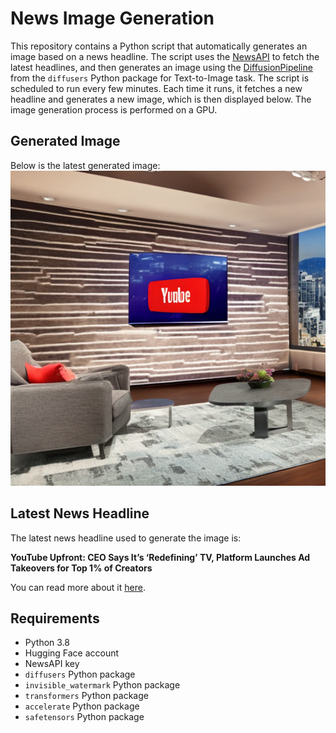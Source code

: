 # News Image Generation
This repository contains a Python script that automatically generates an image based on a news headline. The script uses the [NewsAPI](https://newsapi.org/) to fetch the latest headlines, and then generates an image using the [DiffusionPipeline](https://github.com/huggingface/diffusers) from the `diffusers` Python package for Text-to-Image task.
The script is scheduled to run every few minutes. Each time it runs, it fetches a new headline and generates a new image, which is then displayed below. The image generation process is performed on a GPU.

## Generated Image
Below is the latest generated image:
![Generated Image](image.png)

## Latest News Headline
The latest news headline used to generate the image is:

**YouTube Upfront: CEO Says It’s ‘Redefining’ TV, Platform Launches Ad Takeovers for Top 1% of Creators**

You can read more about it [here](https://news.google.com/rss/articles/CBMiUGh0dHBzOi8vdmFyaWV0eS5jb20vMjAyNC9kaWdpdGFsL25ld3MveW91dHViZS11cGZyb250LTIwMjQtYnJhbmRjYXN0LTEyMzYwMDUxOTMv0gFUaHR0cHM6Ly92YXJpZXR5LmNvbS8yMDI0L2RpZ2l0YWwvbmV3cy95b3V0dWJlLXVwZnJvbnQtMjAyNC1icmFuZGNhc3QtMTIzNjAwNTE5My9hbXAv?oc=5).

## Requirements
- Python 3.8
- Hugging Face account
- NewsAPI key
- `diffusers` Python package
- `invisible_watermark` Python package
- `transformers` Python package
- `accelerate` Python package
- `safetensors` Python package
